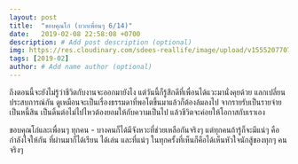 ```yaml
---
layout: post
title:  "ขอบคุณโก๋ (บวกเพื่อนๆ 6/14)"
date:   2019-02-08 22:58:08 +0700
description: # Add post description (optional)
img: https://res.cloudinary.com/sdees-reallife/image/upload/v1555207707/Screenshot_from_2019-04-14_09-06-54.png # Add image post (optional)
tags: [2019-02]
author: # Add name author (optional)
---
```

ถึงตอนนี้จะยังไม่รู้ว่าชีวิตกับงานจะออกมายังไง แต่วันนี้ก็รู้สึกดีที่เพื่อนได้แวะมานั่งคุยด้วย แลกเปลี่ยนประสบการณ์กัน ดูเหมือนจะเป็นเรื่องธรรมดาที่พอโตขึ้นมาแล้วก็ต้องล้มลงไป จากรายรับเป็นรายจ่าย เป็นหนี้สิน เป็นดิ้นต่อไม่ไปไหวต้องยอมให้กับความเป็นไป แล้วชีวิตจะค่อยให้โอกาสกับเราเอง

ขอบคุณโก๋และเพื่อนๆ ทุกคน - บางคนก็ได้มีจังหวะที่ช่วยเหลือกันจริงๆ แต่ทุกคนถ้ารู้ก็จะมีแน่ๆ คือกำลังใจให้กัน ที่ผ่านมาก็ได้เรียน ได้เล่น และที่แน่ๆ ในทุกครั้งที่เห็นก็คือได้เห็นหัวใจนักสู้ของทุกๆ คน จริงๆ
